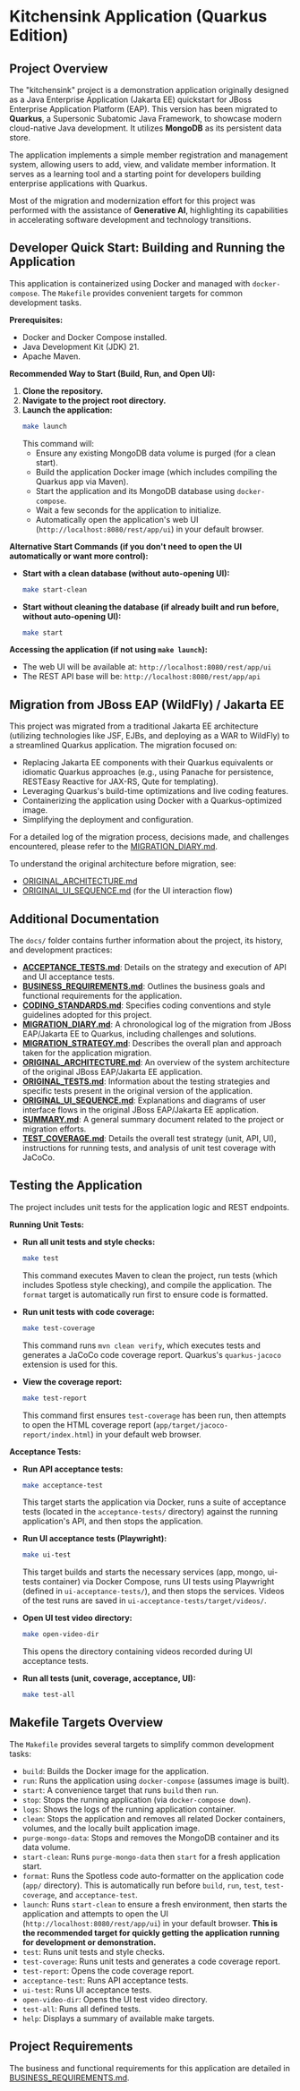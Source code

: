 # Kitchensink Application (Quarkus Edition)

## Project Overview

The "kitchensink" project is a demonstration application originally designed as a Java Enterprise Application (Jakarta EE) quickstart for JBoss Enterprise Application Platform (EAP). This version has been migrated to **Quarkus**, a Supersonic Subatomic Java Framework, to showcase modern cloud-native Java development. It utilizes **MongoDB** as its persistent data store.

The application implements a simple member registration and management system, allowing users to add, view, and validate member information. It serves as a learning tool and a starting point for developers building enterprise applications with Quarkus.

Most of the migration and modernization effort for this project was performed with the assistance of **Generative AI**, highlighting its capabilities in accelerating software development and technology transitions.

## Developer Quick Start: Building and Running the Application

This application is containerized using Docker and managed with `docker-compose`. The `Makefile` provides convenient targets for common development tasks.

**Prerequisites:**
*   Docker and Docker Compose installed.
*   Java Development Kit (JDK) 21.
*   Apache Maven.

**Recommended Way to Start (Build, Run, and Open UI):**

1.  **Clone the repository.**
2.  **Navigate to the project root directory.**
3.  **Launch the application:**
    ```bash
    make launch
    ```
    This command will:
    *   Ensure any existing MongoDB data volume is purged (for a clean start).
    *   Build the application Docker image (which includes compiling the Quarkus app via Maven).
    *   Start the application and its MongoDB database using `docker-compose`.
    *   Wait a few seconds for the application to initialize.
    *   Automatically open the application's web UI (`http://localhost:8080/rest/app/ui`) in your default browser.

**Alternative Start Commands (if you don't need to open the UI automatically or want more control):**

*   **Start with a clean database (without auto-opening UI):**
    ```bash
    make start-clean
    ```
*   **Start without cleaning the database (if already built and run before, without auto-opening UI):**
    ```bash
    make start
    ```

**Accessing the application (if not using `make launch`):**
*   The web UI will be available at: `http://localhost:8080/rest/app/ui`
*   The REST API base will be: `http://localhost:8080/rest/app/api`

## Migration from JBoss EAP (WildFly) / Jakarta EE

This project was migrated from a traditional Jakarta EE architecture (utilizing technologies like JSF, EJBs, and deploying as a WAR to WildFly) to a streamlined Quarkus application. The migration focused on:

*   Replacing Jakarta EE components with their Quarkus equivalents or idiomatic Quarkus approaches (e.g., using Panache for persistence, RESTEasy Reactive for JAX-RS, Qute for templating).
*   Leveraging Quarkus's build-time optimizations and live coding features.
*   Containerizing the application using Docker with a Quarkus-optimized image.
*   Simplifying the deployment and configuration.

For a detailed log of the migration process, decisions made, and challenges encountered, please refer to the [MIGRATION_DIARY.md](docs/MIGRATION_DIARY.md).

To understand the original architecture before migration, see:
*   [ORIGINAL_ARCHITECTURE.md](docs/ORIGINAL_ARCHITECTURE.md)
*   [ORIGINAL_UI_SEQUENCE.md](docs/ORIGINAL_UI_SEQUENCE.md) (for the UI interaction flow)

## Additional Documentation

The `docs/` folder contains further information about the project, its history, and development practices:

*   [**ACCEPTANCE_TESTS.md**](docs/ACCEPTANCE_TESTS.md): Details on the strategy and execution of API and UI acceptance tests.
*   [**BUSINESS_REQUIREMENTS.md**](docs/BUSINESS_REQUIREMENTS.md): Outlines the business goals and functional requirements for the application.
*   [**CODING_STANDARDS.md**](docs/CODING_STANDARDS.md): Specifies coding conventions and style guidelines adopted for this project.
*   [**MIGRATION_DIARY.md**](docs/MIGRATION_DIARY.md): A chronological log of the migration from JBoss EAP/Jakarta EE to Quarkus, including challenges and solutions.
*   [**MIGRATION_STRATEGY.md**](docs/MIGRATION_STRATEGY.md): Describes the overall plan and approach taken for the application migration.
*   [**ORIGINAL_ARCHITECTURE.md**](docs/ORIGINAL_ARCHITECTURE.md): An overview of the system architecture of the original JBoss EAP/Jakarta EE application.
*   [**ORIGINAL_TESTS.md**](docs/ORIGINAL_TESTS.md): Information about the testing strategies and specific tests present in the original version of the application.
*   [**ORIGINAL_UI_SEQUENCE.md**](docs/ORIGINAL_UI_SEQUENCE.md): Explanations and diagrams of user interface flows in the original JBoss EAP/Jakarta EE application.
*   [**SUMMARY.md**](docs/SUMMARY.md): A general summary document related to the project or migration efforts.
*   [**TEST_COVERAGE.md**](docs/TEST_COVERAGE.md): Details the overall test strategy (unit, API, UI), instructions for running tests, and analysis of unit test coverage with JaCoCo.

## Testing the Application

The project includes unit tests for the application logic and REST endpoints.

**Running Unit Tests:**

*   **Run all unit tests and style checks:**
    ```bash
    make test
    ```
    This command executes Maven to clean the project, run tests (which includes Spotless style checking), and compile the application. The `format` target is automatically run first to ensure code is formatted.

*   **Run unit tests with code coverage:**
    ```bash
    make test-coverage
    ```
    This command runs `mvn clean verify`, which executes tests and generates a JaCoCo code coverage report. Quarkus's `quarkus-jacoco` extension is used for this.

*   **View the coverage report:**
    ```bash
    make test-report
    ```
    This command first ensures `test-coverage` has been run, then attempts to open the HTML coverage report (`app/target/jacoco-report/index.html`) in your default web browser.

**Acceptance Tests:**

*   **Run API acceptance tests:**
    ```bash
    make acceptance-test
    ```
    This target starts the application via Docker, runs a suite of acceptance tests (located in the `acceptance-tests/` directory) against the running application's API, and then stops the application.

*   **Run UI acceptance tests (Playwright):**
    ```bash
    make ui-test
    ```
    This target builds and starts the necessary services (app, mongo, ui-tests container) via Docker Compose, runs UI tests using Playwright (defined in `ui-acceptance-tests/`), and then stops the services. Videos of the test runs are saved in `ui-acceptance-tests/target/videos/`.

*   **Open UI test video directory:**
    ```bash
    make open-video-dir
    ```
    This opens the directory containing videos recorded during UI acceptance tests.

*   **Run all tests (unit, coverage, acceptance, UI):**
    ```bash
    make test-all
    ```

## Makefile Targets Overview

The `Makefile` provides several targets to simplify common development tasks:

*   `build`: Builds the Docker image for the application.
*   `run`: Runs the application using `docker-compose` (assumes image is built).
*   `start`: A convenience target that runs `build` then `run`.
*   `stop`: Stops the running application (via `docker-compose down`).
*   `logs`: Shows the logs of the running application container.
*   `clean`: Stops the application and removes all related Docker containers, volumes, and the locally built application image.
*   `purge-mongo-data`: Stops and removes the MongoDB container and its data volume.
*   `start-clean`: Runs `purge-mongo-data` then `start` for a fresh application start.
*   `format`: Runs the Spotless code auto-formatter on the application code (`app/` directory). This is automatically run before `build`, `run`, `test`, `test-coverage`, and `acceptance-test`.
*   `launch`: Runs `start-clean` to ensure a fresh environment, then starts the application and attempts to open the UI (`http://localhost:8080/rest/app/ui`) in your default browser. **This is the recommended target for quickly getting the application running for development or demonstration.**
*   `test`: Runs unit tests and style checks.
*   `test-coverage`: Runs unit tests and generates a code coverage report.
*   `test-report`: Opens the code coverage report.
*   `acceptance-test`: Runs API acceptance tests.
*   `ui-test`: Runs UI acceptance tests.
*   `open-video-dir`: Opens the UI test video directory.
*   `test-all`: Runs all defined tests.
*   `help`: Displays a summary of available make targets.

## Project Requirements

The business and functional requirements for this application are detailed in [BUSINESS_REQUIREMENTS.md](docs/BUSINESS_REQUIREMENTS.md). 